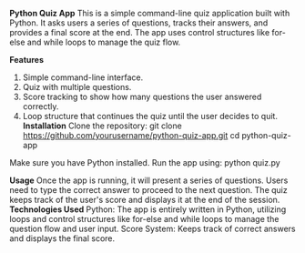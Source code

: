**Python Quiz App**
This is a simple command-line quiz application built with Python. It asks users a series of questions, tracks their answers, and provides a final score at the end. The app uses control structures like for-else and while loops to manage the quiz flow.

**Features**

1. Simple command-line interface.
2. Quiz with multiple questions.
3. Score tracking to show how many questions the user answered correctly.
4. Loop structure that continues the quiz until the user decides to quit.
**Installation**
Clone the repository:
    git clone https://github.com/yourusername/python-quiz-app.git
    cd python-quiz-app

Make sure you have Python installed. Run the app using:
    python quiz.py

**Usage**
Once the app is running, it will present a series of questions. Users need to type the correct answer to proceed to the next question. The quiz keeps track of the user's score and displays it at the end of the session.
**Technologies Used**
Python: The app is entirely written in Python, utilizing loops and control structures like for-else and while loops to manage the question flow and user input.
Score System: Keeps track of correct answers and displays the final score.
